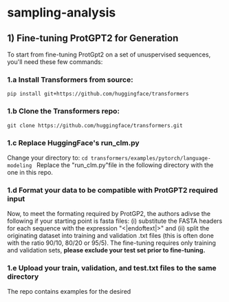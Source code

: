# sampling-analysis 
## 1) Fine-tuning ProtGPT2 for Generation
To start from fine-tuning ProtGpt2 on a set of unuspervised sequences, you'll need these few commands: 
### 1.a Install Transformers from source: 
`pip install git+https://github.com/huggingface/transformers`
### 1.b Clone the Transformers repo: 
`git clone https://github.com/huggingface/transformers.git`
### 1.c Replace HuggingFace's run_clm.py 
Change your directory to: 
`cd transformers/examples/pytorch/language-modeling `
Replace the "run_clm.py"file in the following directory with the one in this repo. 
### 1.d Format your data to be compatible with ProtGPT2 required input 
Now, to meet the formating required by ProtGP2, the authors adivse the following if your starting point is fasta files: 
    (i) substitute the FASTA headers for each sequence with the expression "<|endoftext|>" and 
    (ii) split the originating dataset into training and validation .txt files (this is often done with the ratio 90/10, 80/20 or 95/5). The fine-tuning requires only training and validation sets, **please exclude your test set prior to fine-tuning.** 

### 1.e Upload your train, validation, and test.txt files to the same directory 
The repo contains examples for the desired
